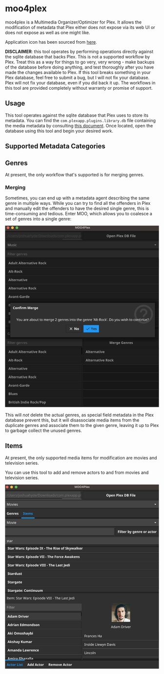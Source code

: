 # moo4plex
moo4plex is a Multimedia Organizer/Optimizer for Plex. It allows the modification of metadata that Plex either does not expose via its web UI or does not expose as well as one might like.

Application icon has been sourced from [here](https://openclipart.org/detail/17676/cartoon-cow).

**DISCLAIMER**: this tool operates by performing operations directly against the sqlite database that backs Plex. This is not a supported workflow by Plex. Treat this as a way for things to go very, very wrong - make backups of the database before doing anything, and test thoroughly after you have made the changes available to Plex. If this tool breaks something in your Plex database, feel free to submit a bug, but I will not fix your database. Plex will not fix your database, even if you did back it up. The workflows in this tool are provided completely without warranty or promise of support.

## Usage

This tool operates against the sqlite database that Plex uses to store its metadata. You can find the `com.plexapp.plugins.library.db` file containing the media metadata by consulting [this document](https://www.plexopedia.com/plex-media-server/general/plex-database-location/). Once located, open the database using this tool and begin your desired work.

## Supported Metadata Categories

## Genres

At present, the only workflow that's supported is for merging genres.

### Merging

Sometimes, you can end up with a metadata agent describing the same genre in multiple ways. While you can try to find all the offenders in Plex and manually edit the offenders to have the desired single genre, this is time-consuming and tedious. Enter MOO, which allows you to coalesce a set of genres into a single genre:

<img src="docs/images/genres/merge_example.png" />

This will _not_ delete the actual genres, as special field metadata in the Plex database prevent this, but it will disassociate media items from the duplicate genres and associate them to the given genre, leaving it up to Plex to garbage collect the unused genres.

## Items

At present, the only supported media items for modification are movies and television series.

You can use this tool to add and remove actors to and from movies and television series.

<img src="docs/images/items/item_editor.png" />